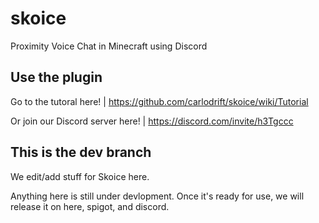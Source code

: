 # skoice
Proximity Voice Chat in Minecraft using Discord

## Use the plugin
Go to the tutoral here! | https://github.com/carlodrift/skoice/wiki/Tutorial

Or join our Discord server here! | https://discord.com/invite/h3Tgccc


## This is the dev branch
We edit/add stuff for Skoice here. 

Anything here is still under devlopment. Once it's ready for use, we will release it on here, spigot, and discord.
